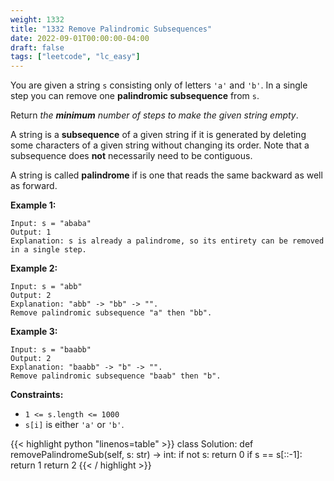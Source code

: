 ```yaml
---
weight: 1332
title: "1332 Remove Palindromic Subsequences"
date: 2022-09-01T00:00:00-04:00
draft: false
tags: ["leetcode", "lc_easy"]
---
```


You are given a string `s` consisting only of letters `'a'` and `'b'`. In a single step you can remove one **palindromic subsequence** from `s`.

Return _the **minimum** number of steps to make the given string empty_.

A string is a **subsequence** of a given string if it is generated by deleting some characters of a given string without changing its order. Note that a subsequence does **not** necessarily need to be contiguous.

A string is called **palindrome** if is one that reads the same backward as well as forward.

**Example 1:**
```
Input: s = "ababa"
Output: 1
Explanation: s is already a palindrome, so its entirety can be removed in a single step.
```
**Example 2:**
```
Input: s = "abb"
Output: 2
Explanation: "abb" -> "bb" -> "". 
Remove palindromic subsequence "a" then "bb".
```
**Example 3:**
```
Input: s = "baabb"
Output: 2
Explanation: "baabb" -> "b" -> "". 
Remove palindromic subsequence "baab" then "b".
```

**Constraints:**
- `1 <= s.length <= 1000`
- `s[i]` is either `'a'` or `'b'`.

<div class="tabs"></div>
<div class="tab-content">
<div id="python" class="lang">
{{< highlight python "linenos=table" >}}
class Solution:
    def removePalindromeSub(self, s: str) -> int:
        if not s:
            return 0
        if s == s[::-1]:
            return 1
        return 2
{{< / highlight >}}
</div>
</div>
